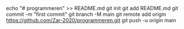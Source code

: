 echo "# programmeren" >> README.md
git init
git add README.md
git commit -m "first commit"
git branch -M main
git remote add origin https://github.com/Zar-2020/programmeren.git
git push -u origin main
